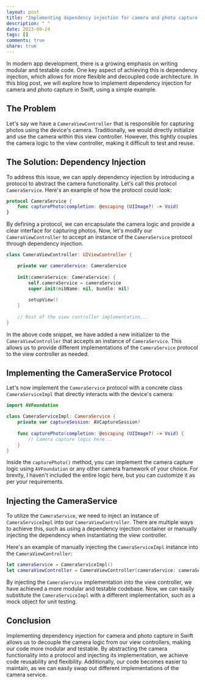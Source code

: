 ```yaml
---
layout: post
title: "Implementing dependency injection for camera and photo capture in Swift"
description: " "
date: 2023-09-24
tags: []
comments: true
share: true
---
```


In modern app development, there is a growing emphasis on writing modular and testable code. One key aspect of achieving this is dependency injection, which allows for more flexible and decoupled code architecture. In this blog post, we will explore how to implement dependency injection for camera and photo capture in Swift, using a simple example.

## The Problem

Let's say we have a `CameraViewController` that is responsible for capturing photos using the device's camera. Traditionally, we would directly initialize and use the camera within this view controller. However, this tightly couples the camera logic to the view controller, making it difficult to test and reuse.

## The Solution: Dependency Injection

To address this issue, we can apply dependency injection by introducing a protocol to abstract the camera functionality. Let's call this protocol `CameraService`. Here's an example of how the protocol could look:

```swift
protocol CameraService {
    func capturePhoto(completion: @escaping (UIImage?) -> Void)
}
```

By defining a protocol, we can encapsulate the camera logic and provide a clear interface for capturing photos. Now, let's modify our `CameraViewController` to accept an instance of the `CameraService` protocol through dependency injection.

```swift
class CameraViewController: UIViewController {

    private var cameraService: CameraService
    
    init(cameraService: CameraService) {
        self.cameraService = cameraService
        super.init(nibName: nil, bundle: nil)
        
        setupView()
    }
    
    // Rest of the view controller implementation...
}
```

In the above code snippet, we have added a new initializer to the `CameraViewController` that accepts an instance of `CameraService`. This allows us to provide different implementations of the `CameraService` protocol to the view controller as needed.

## Implementing the CameraService Protocol

Let's now implement the `CameraService` protocol with a concrete class `CameraServiceImpl` that directly interacts with the device's camera:

```swift
import AVFoundation

class CameraServiceImpl: CameraService {
    private var captureSession: AVCaptureSession?
    
    func capturePhoto(completion: @escaping (UIImage?) -> Void) {
        // Camera capture logic here...
    }
}
```

Inside the `capturePhoto()` method, you can implement the camera capture logic using `AVFoundation` or any other camera framework of your choice. For brevity, I haven't included the entire logic here, but you can customize it as per your requirements.

## Injecting the CameraService

To utilize the `CameraService`, we need to inject an instance of `CameraServiceImpl` into our `CameraViewController`. There are multiple ways to achieve this, such as using a dependency injection container or manually injecting the dependency when instantiating the view controller.

Here's an example of manually injecting the `CameraServiceImpl` instance into the `CameraViewController`:

```swift
let cameraService = CameraServiceImpl()
let cameraViewController = CameraViewController(cameraService: cameraService)
```

By injecting the `CameraService` implementation into the view controller, we have achieved a more modular and testable codebase. Now, we can easily substitute the `CameraServiceImpl` with a different implementation, such as a mock object for unit testing.

## Conclusion

Implementing dependency injection for camera and photo capture in Swift allows us to decouple the camera logic from our view controllers, making our code more modular and testable. By abstracting the camera functionality into a protocol and injecting its implementation, we achieve code reusability and flexibility. Additionally, our code becomes easier to maintain, as we can easily swap out different implementations of the camera service.